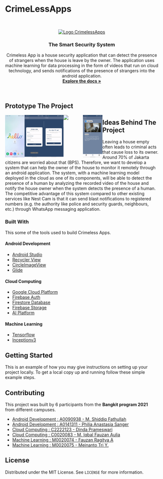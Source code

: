 # CrimeLessApps

<!-- PROJECT LOGO -->
<br />
<p align="center">
  <a href="https://github.com/mas-diq/CrimeLessApps/blob/master/Crimeless_Logo.png">
    <img alt="Logo CrimelessApps" width="80" height="80" src="google drive">
  </a>

  <h3 align="center">The Smart Security System</h3>

  <p align="center">
    Crimeless App is a house security application that can detect the presence of strangers when the house is leave by the owner. The application uses machine learning for data processing in the form of videos that run on cloud technology, and sends notifications of the presence of strangers into the android application.
    <br />
    <a href="https://github.com/mas-diq/CrimeLessApps/tree/master"><strong>Explore the docs »</strong></a>
  </p>
</p>
<br>

<!-- ABOUT THE PROJECT -->
## Prototype The Project
<img align="left" width="64px" src="https://github.com/mas-diq/CrimeLessApps/blob/master/gif1.gif" />
<img align="left" width="64px" src="https://github.com/mas-diq/CrimeLessApps/blob/master/gif2.gif" />
<img align="left" width="64px" src="https://github.com/mas-diq/CrimeLessApps/blob/master/gif3.gif" />
<img align="left" width="64px" src="https://github.com/mas-diq/CrimeLessApps/blob/master/gif4.gif" />
<img align="left" width="64px" src="https://github.com/mas-diq/CrimeLessApps/blob/master/gif5.gif" />

<!-- ABOUT THE PROJECT -->
## Ideas Behind The Project
Leaving a house empty often leads to criminal acts that cause loss to its owner. Around 70% of Jakarta citizens are worried about that (BPS). Therefore, we want to develop a system that can help the owner of the house to monitor it remotely through an android application. The system, with a machine learning model deployed in the cloud as one of its components, will be able to detect the presence of a human by analyzing the recorded video of the house and notify the house owner when the system detects the presence of a human. The competitive advantage of this system compared to other existing services like Nest Cam is that it can send blast notifications to registered numbers (e.g. the authority like police and security guards, neighbours, etc.) through WhatsApp messaging application.

### Built With
This some of the tools used to build Crimeless Apps.
#### Android Development
* [Android Studio](https://developer.android.com/studio)
* [Recycler View](https://developer.android.com/jetpack/androidx/releases/recyclerview)
* [CircleImageView](https://github.com/hdodenhof/CircleImageView)
* [Glide](https://github.com/bumptech/glide)
#### Cloud Computing
* [Google Cloud Platform](https://cloud.google.com/)
* [Firebase Auth](https://firebase.google.com/products/auth)
* [Firestore Database](https://firebase.google.com/products-build)
* [Firebase Storage](https://firebase.google.com/docs/storage)
* [AI Platform](https://cloud.google.com/vertex-ai)
#### Machine Learning
* [Tensorflow](https://www.tensorflow.org/)
* [Inceptionv3](https://keras.io/api/applications/inceptionv3/)

<!-- GETTING STARTED -->
## Getting Started
This is an example of how you may give instructions on setting up your project locally.
To get a local copy up and running follow these simple example steps.

<!-- CONTRIBUTING -->
## Contributing
This project was built by 6 participants from the **Bangkit program 2021** from different campuses.
* [Android Development : A0090938 - M. Shiddiq Fathullah](https://www.linkedin.com/in/muhammad-shiddiq-f-5a1868111/)
* [Android Development : A0141311 - Philia Anastasia Sanger](https://www.linkedin.com/in/philia-sanger-4b757a207/)
* [Cloud Computing : C2222123 - Dinda Prameswari](https://www.linkedin.com/in/dinda-prameswari-1a20911ba/)
* [Cloud Computing : C0020083 - M. Iqbal Fauzan Aulia](https://www.linkedin.com/in/muhammad-iqbal-fauzan-aulia-252730195/)
* [Machine Learning : M0020074 - Fauzan Ragitya A](https://www.linkedin.com/in/fauzan-ragitya-5457b5173/)
* [Machine Learning : M0020075 - Meinanto Tri Y.](https://www.linkedin.com/in/meinantoyuriawan/)

<!-- LICENSE -->
## License
Distributed under the MIT License. See `LICENSE` for more information.
